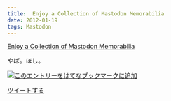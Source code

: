 ```yaml
---
title:  Enjoy a Collection of Mastodon Memorabilia 
date: 2012-01-19
tags: Mastodon
---
```

[Enjoy a Collection of Mastodon
Memorabilia](http://www.charitybuzz.com/categories/33/catalog_items/292728)

やば。ほし。

[![このエントリーをはてなブックマークに追加](http://b.st-hatena.com/images/entry-button/button-only.gif)](http://b.hatena.ne.jp/entry/http://d.hatena.ne.jp "このエントリーをはてなブックマークに追加")

[ツイートする](http://twitter.com/share)
